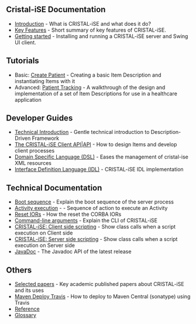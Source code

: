 Cristal-iSE Documentation
-------------------------

- [Introduction](Introduction) - What is CRISTAL-iSE and what does it do?
- [Key Features](Key-Features) - Short summary of key features of CRISTAL-iSE.
- [Getting started](Getting-Started) - Installing and running a CRISTAL-iSE server and Swing UI client.

Tutorials
-----------------
- Basic: [Create Patient](Basic-Tutorial) - Creating a basic Item Description and instantiating Items with it
- Advanced: [Patient Tracking](tutorial-PatientTracking) - A walkthrough of the design and implementation of a set of Item Descriptions for use in a healthcare application

Developer Guides
----------------
- [Technical Introduction](Technical-Introduction) - Gentle technical introduction to Description-Driven Framework
- [The CRISTAL-iSE Client API|API](API) - How to design Items and develop client processes
- [Domain Specific Language (DSL)](Domain-Specific-Language-(DSL)) - Eases the management of cristal-ise XML resources
- [Interface Definition Language (IDL)](IDL) - CRISTAL-iSE IDL implementation

Technical Documentation
-----------------------
- [Boot sequence](Boot-Sequence-of-Server) - Explain the boot sequence of the server process
- [Activity execution](Activity-Execution) - - Sequence of action to execute an Activity
- [Reset IORs](Reset-IORs) - How the reset the CORBA IORs
- [Command-line arguments](Command-line-Arguments.md) - Explain the CLI of CRISTAL-iSE
- [CRISTAL-iSE: Client side scripting](ClientSideScripting.md) - Show class calls when a script execution on Client side
- [CRISTAL-iSE: Server side scripting](ServerSideScripting.md) - Show class calls when a script execution on Server side
- [JavaDoc](http://javadoc.io/doc/org.cristalise) - The Javadoc API of the latest release

Others
--------------
* [Selected papers](Selected-papers) - Key academic published papers about CRISTAL-iSE and its uses
* [Maven Deploy Travis](Maven-Deploy-Travis) - How to deploy to Maven Central (sonatype) using Travis
* [Reference](Reference)
* [Glossary](Glossary)
